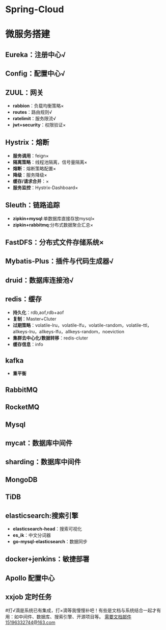 # Spring-Cloud
# 微服务搭建
   
## Eureka：注册中心√
## Config：配置中心√
## ZUUL：网关
- **rabbion**：负载均衡策略×
- **routes**：路由规则√
- **ratelimit**：服务限流√
- **jwt+security**：权限验证×
## Hystrix：熔断
- **服务调用**：feign×
- **隔离策略**：线程池隔离，信号量隔离×
- **熔断**：熔断策略配置×
- **降级**：服务降级×
- **缓存/请求合并**：×
- **服务监控**：Hystrix-Dashboard×
## Sleuth：链路追踪
- **zipkin+mysql**:单数据库直接存放mysql×
- **zipkin+rabbitmq**:分布式数据聚合汇总×
## FastDFS：分布式文件存储系统×
## Mybatis-Plus：插件与代码生成器√
## druid：数据库连接池√
## redis：缓存
- **持久化**：rdb,aof,rdb+aof
- **复制**：Master+Cluter
- **过期策略**：volatile-lru，volatile-lfu，volatile-random，volatile-ttl，allkeys-lru，allkeys-lfu，allkeys-random，noeviction
- **集群去中心化/数据转移**：redis-cluter
- **缓存信息**：info
## kafka
- **重平衡**
## RabbitMQ
## RocketMQ
## Mysql
## mycat：数据库中间件
## sharding：数据库中间件
## MongoDB
## TiDB
## elasticsearch:搜索引擎
- **elasticsearch-head**：搜索可视化
- **es_ik**：中文分词器
- **go-mysql-elasticsearch**：数据同步 
## docker+jenkins：敏捷部署
## Apollo 配置中心
## xxjob 定时任务

#打√滴是系统已有集成，打×滴等我慢慢补吧！有些是文档与系统结合一起才有用：如中间件、数据库、搜索引擎、开源项目等。
需要文档邮件15196332744@163.com


